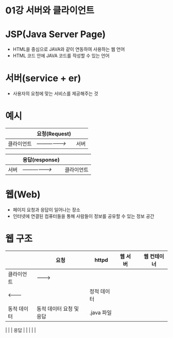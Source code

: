 # 01강 서버와 클라이언트

# JSP(Java Server Page)

- HTML을 중심으로 JAVA와 같이 연동하여 사용하는 웹 언어
- HTML 코드 안에 JAVA 코드를 작성할 수 있는 언어

# 서버(service + er)

- 사용자의 요청에 맞는 서비스를 제공해주는 것

# 예시

|  | 요청(Request) |  |
| --- | --- | --- |
| 클라이언트 | *——————>* | 서버 |

|  | 응답(response) |  |
| --- | --- | --- |
| 서버 | *——————>* | 클라이언트 |

# 웹(Web)

- 페이지 요청과 응답이 일어나는 장소
- 인터넷에 연결된 컴퓨터들을 통해 사람들이 정보를 공유할 수 있는 정보 공간

# 웹 구조

|  | 요청 | httpd | 웹 서버 |  | 웹 컨테이너 |
| --- | --- | --- | --- | --- | --- |
| 클라이언트 | ———>
<——— |  | 정적 데이터
동적 데이터  | 동적 데이터 요청 및 응답 | .java 파일
|
|  | 응답 |  |  |  |  |
